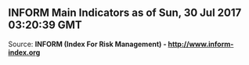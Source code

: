 ## INFORM Main Indicators as of Sun, 30 Jul 2017 03:20:39 GMT

Source: **INFORM (Index For Risk Management) - http://www.inform-index.org**